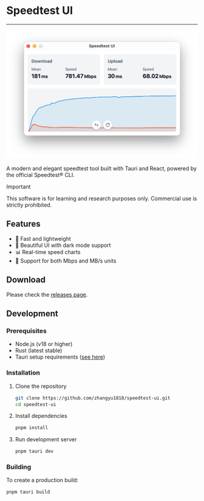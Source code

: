 # Speedtest UI

---

![screenshot](./screenshots/sceenshot.png)

A modern and elegant speedtest tool built with Tauri and React, powered by the official Speedtest® CLI.

> [!IMPORTANT]
> This software is for learning and research purposes only. Commercial use is strictly prohibited.

## Features

- 🚀 Fast and lightweight
- 🎨 Beautiful UI with dark mode support
- 📊 Real-time speed charts
- 🔄 Support for both Mbps and MB/s units

## Download

Please check the [releases page](https://github.com/zhangyu1818/speedtest-ui/releases).

## Development

### Prerequisites

- Node.js (v18 or higher)
- Rust (latest stable)
- Tauri setup requirements ([see here](https://v2.tauri.app/start/prerequisites/))

### Installation

1. Clone the repository

   ```bash
   git clone https://github.com/zhangyu1818/speedtest-ui.git
   cd speedtest-ui
   ```

2. Install dependencies

   ```bash
   pnpm install
   ```

3. Run development server

   ```bash
   pnpm tauri dev
   ```

### Building

To create a production build:

```bash
pnpm tauri build
```
